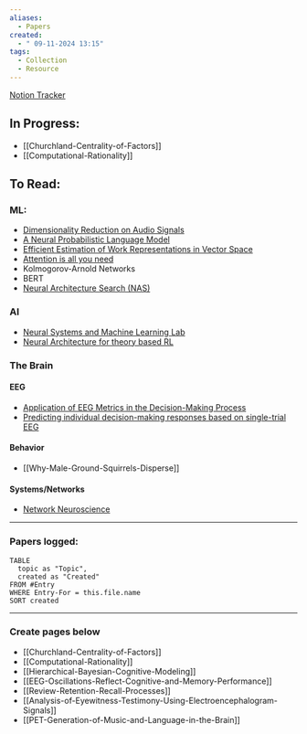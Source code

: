 ```yaml
---
aliases:
  - Papers
created:
  - " 09-11-2024 13:15"
tags:
  - Collection
  - Resource
---
```



[Notion Tracker](https://www.notion.so/579abdd97bd5474995ef6f4f06d13b91?v=9f08735f1a7d42dc98557996762be2ee)

## In Progress:
- [[Churchland-Centrality-of-Factors]]
- [[Computational-Rationality]]

## To Read:
### ML:
- [Dimensionality Reduction on Audio Signals](https://ceur-ws.org/Vol-2718/paper04.pdf)
- [A Neural Probabilistic Language Model](https://www.jmlr.org/papers/volume3/bengio03a/bengio03a.pdf)
- [Efficient Estimation of Work Representations in Vector Space](https://arxiv.org/pdf/1301.3781)
- [Attention is all you need](https://proceedings.neurips.cc/paper_files/paper/2017/file/3f5ee243547dee91fbd053c1c4a845aa-Paper.pdf)
- Kolmogorov-Arnold Networks
- BERT
- [Neural Architecture Search (NAS)](https://arxiv.org/abs/2006.04647)

### AI
- [Neural Systems and Machine Learning Lab](https://bouchardlab.lbl.gov/)
- [Neural Architecture for theory based RL](https://www.cell.com/neuron/fulltext/S0896-6273(23)00073-9?_returnURL=https%3A%2F%2Flinkinghub.elsevier.com%2Fretrieve%2Fpii%2FS0896627323000739%3Fshowall%3Dtrue)

### The Brain
#### EEG
- [Application of EEG Metrics in the Decision-Making Process](https://link.springer.com/chapter/10.1007/978-3-030-30251-1_14)
- [Predicting individual decision-making responses based on single-trial EEG](https://www.sciencedirect.com/science/article/pii/S1053811919309243)
#### Behavior
- [[Why-Male-Ground-Squirrels-Disperse]]
#### Systems/Networks
- [Network Neuroscience](https://www.nature.com/articles/nn.4502.pdf)




---
### Papers logged:
```dataview
TABLE
  topic as "Topic",
  created as "Created"
FROM #Entry
WHERE Entry-For = this.file.name
SORT created
```
---
### Create pages below
- [[Churchland-Centrality-of-Factors]]
- [[Computational-Rationality]]
- [[Hierarchical-Bayesian-Cognitive-Modeling]]
- [[EEG-Oscillations-Reflect-Cognitive-and-Memory-Performance]]
- [[Review-Retention-Recall-Processes]]
- [[Analysis-of-Eyewitness-Testimony-Using-Electroencephalogram-Signals]]
- [[PET-Generation-of-Music-and-Language-in-the-Brain]]


